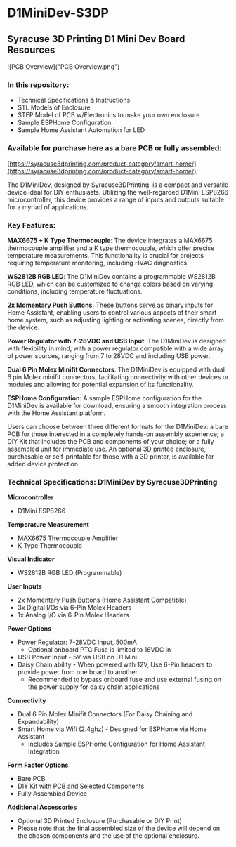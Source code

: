 # D1MiniDev-S3DP
## Syracuse 3D Printing D1 Mini Dev Board Resources

![PCB Overview]("PCB Overview.png")

### In this repository:
- Technical Specifications & Instructions
- STL Models of Enclosure
- STEP Model of PCB w/Electronics to make your own enclosure
- Sample ESPHome Configuration
- Sample Home Assistant Automation for LED

### Available for purchase here as a bare PCB or fully assembled:
[https://syracuse3dprinting.com/product-category/smart-home/](https://syracuse3dprinting.com/product-category/smart-home/)

The D1MiniDev, designed by Syracuse3DPrinting, is a compact and versatile device ideal for DIY enthusiasts. Utilizing the well-regarded D1Mini ESP8266 microcontroller, this device provides a range of inputs and outputs suitable for a myriad of applications.

### Key Features:

**MAX6675 + K Type Thermocouple**: The device integrates a MAX6675 thermocouple amplifier and a K type thermocouple, which offer precise temperature measurements. This functionality is crucial for projects requiring temperature monitoring, including HVAC diagnostics.

**WS2812B RGB LED**: The D1MiniDev contains a programmable WS2812B RGB LED, which can be customized to change colors based on varying conditions, including temperature fluctuations.

**2x Momentary Push Buttons**: These buttons serve as binary inputs for Home Assistant, enabling users to control various aspects of their smart home system, such as adjusting lighting or activating scenes, directly from the device.

**Power Regulator with 7-28VDC and USB Input**: The D1MiniDev is designed with flexibility in mind, with a power regulator compatible with a wide array of power sources, ranging from 7 to 28VDC and including USB power.

**Dual 6 Pin Molex Minifit Connectors**: The D1MiniDev is equipped with dual 6 pin Molex minifit connectors, facilitating connectivity with other devices or modules and allowing for potential expansion of its functionality.

**ESPHome Configuration**: A sample ESPHome configuration for the D1MiniDev is available for download, ensuring a smooth integration process with the Home Assistant platform.

Users can choose between three different formats for the D1MiniDev: a bare PCB for those interested in a completely hands-on assembly experience; a DIY Kit that includes the PCB and components of your choice; or a fully assembled unit for immediate use. An optional 3D printed enclosure, purchasable or self-printable for those with a 3D printer, is available for added device protection.

### Technical Specifications: D1MiniDev by Syracuse3DPrinting

**Microcontroller**
- D1Mini ESP8266

**Temperature Measurement**
- MAX6675 Thermocouple Amplifier
- K Type Thermocouple

**Visual Indicator**
- WS2812B RGB LED (Programmable)

**User Inputs**
- 2x Momentary Push Buttons (Home Assistant Compatible)
- 3x Digital I/Os via 6-Pin Molex Headers
- 1x Analog I/O via 6-Pin Molex Headers

**Power Options**
- Power Regulator: 7-28VDC Input, 500mA
  - Optional onboard PTC Fuse is limited to 16VDC in
- USB Power Input - 5V via USB on D1 Mini
- Daisy Chain ability - When powered with 12V, Use 6-Pin headers to provide power from one board to another.
  - Recommended to bypass onboard fuse and use external fusing on the power supply for daisy chain applications

**Connectivity**
- Dual 6 Pin Molex Minifit Connectors (For Daisy Chaining and Expandability)
- Smart Home via Wifi (2.4ghz) - Designed for ESPHome via Home Assistant
  - Includes Sample ESPHome Configuration for Home Assistant Integration

**Form Factor Options**
- Bare PCB
- DIY Kit with PCB and Selected Components
- Fully Assembled Device

**Additional Accessories**
- Optional 3D Printed Enclosure (Purchasable or DIY Print)
- Please note that the final assembled size of the device will depend on the chosen components and the use of the optional enclosure.
